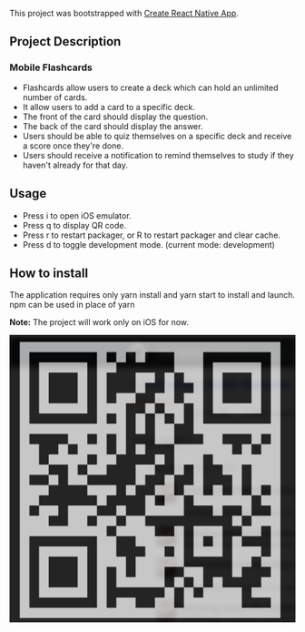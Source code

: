 This project was bootstrapped with [Create React Native App](https://github.com/react-community/create-react-native-app).

## Project Description
### Mobile Flashcards

* Flashcards allow users to create a deck which can hold an unlimited number of cards.
* It allow users to add a card to a specific deck.
* The front of the card should display the question.
* The back of the card should display the answer.
* Users should be able to quiz themselves on a specific deck and receive a score once they're done.
* Users should receive a notification to remind themselves to study if they haven't already for that day.

## Usage

* Press i to open iOS emulator.
* Press q to display QR code.
* Press r to restart packager, or R to restart packager and clear cache.
* Press d to toggle development mode. (current mode: development)

## How to install

The application requires only yarn install and yarn start to install and launch. npm can be used in place of yarn

**Note:** The project will work only on iOS for now.

![Expo QR Code](https://github.com/jayasim/reactnd-mobile-flashcards/blob/master/images/flashcards-qr-code-for-expo.png)
